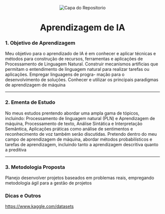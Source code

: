 <div align="center">
  <img src="" alt="Capa do Repositorio">
</div>

<h1 align="center"> Aprendizagem de IA </h1>


### 1. Objetivo de Aprendizagem

Meu objetivo para o aprendizado de IA é em conhecer e aplicar técnicas e métodos para construção de recursos, ferramentas e aplicações de Processamento de Linguagem Natural. Construir mecanismos artificias que permitam o entendimento de linguagem natural para realizar tarefas ou aplicações. Empregar linguagens de progra- mação para o desenvolvimento de soluções. Conhecer e utilizar os principais paradigmas de aprendizagem de máquina

<hr>

### 2. Ementa de Estudo

No meus estudos prentendo abordar uma ampla gama de tópicos, incluindo: Processamento de linguagem natural (PLN) e Aprendizagem de máquina, Processamento de texto, Análise Sintática e Interpretação Semântica, Aplicações práticas como análise de sentimentos e reconhecimento de voz também serão discutidas. Pretendo dentro do meu campo de aprendizagem de máquina, abordar métodos probabilísticos e tarefas de aprendizagem, incluindo tanto a aprendizagem descritiva quanto a preditiva

<hr>

### 3. Metodologia Proposta

Planejo desenvolver projetos baseados em problemas reais, empregando metodologia ágil para a gestão de projetos

### Dicas e Outros

https://www.kaggle.com/datasets
